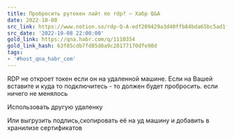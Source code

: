 ```yaml
---
title: Пробросить рутокен лайт по rdp? — Хабр Q&A
date: 2022-10-08
src_link: https://www.notion.so/rdp-Q-A-edf209429a3d40ffb84bda65bc5ad1f5
src_date: '2022-10-08 22:00:00'
gold_link: https://qna.habr.com/q/1110354
gold_link_hash: 63f85cdb7fd85d8a9c28177170dfe90d
tags:
- '#host_qna_habr_com'
---
```



 RDP не откроет токен если он на удаленной машине. Если на Вашей вставите и куда то подключитесь - то должен будет пробросить. если ничего не менялось  

  

Использовать другую удаленку  

Или выгрузить подпись,скопировать её на уд машину и добавить в хранилизе сертификатов